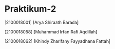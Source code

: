 # Praktikum-2

[2100018001] [Arya Shiraath Barada]

[2100018058] [Muhammad Irfan Rafi Aqdillah]

[2100018062] [Khindy Zharifany Fayyadhana Fattah]
